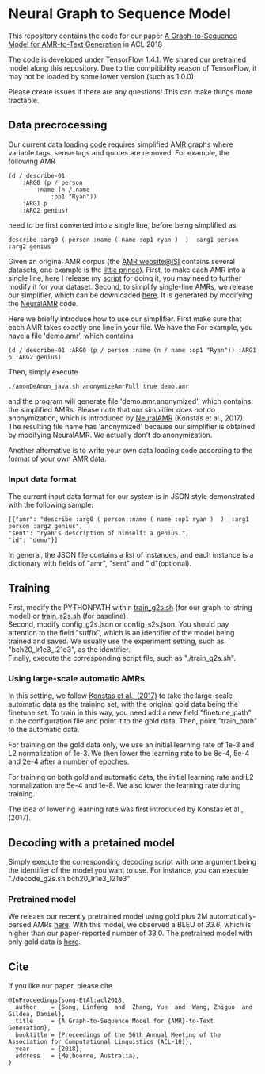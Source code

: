 # Neural Graph to Sequence Model

This repository contains the code for our paper [A Graph-to-Sequence Model for AMR-to-Text Generation](https://arxiv.org/abs/1805.02473) in ACL 2018

The code is developed under TensorFlow 1.4.1. 
We shared our pretrained model along this repository. 
Due to the compitibility reason of TensorFlow, it may not be loaded by some lower version (such as 1.0.0).

Please create issues if there are any questions! This can make things more tractable. 

## Data precrocessing
Our current data loading [code](./src_g2s/G2S_data_stream.py) requires simplified AMR graphs where variable tags, sense tags and quotes are removed. For example, the following AMR
```
(d / describe-01 
    :ARG0 (p / person 
        :name (n / name 
            :op1 "Ryan")) 
    :ARG1 p 
    :ARG2 genius)
```
need to be first converted into a single line, before being simplified as
```
describe :arg0 ( person :name ( name :op1 ryan )  )  :arg1 person :arg2 genius
```
Given an original AMR corpus (the [AMR website@ISI](https://amr.isi.edu/download.html) contains several datasets, one example is the [little prince](https://amr.isi.edu/download/amr-bank-struct-v1.6.txt)). First, to make each AMR into a single line, here I release my [script](./AMR_multiline_to_singleline.py) for doing it, you may need to further modify it for your dataset. Second, to simplify single-line AMRs, we release our simplifier, which can be downloaded [here](https://www.cs.rochester.edu/~lsong10/downloads/amr_simplifier.tgz). It is generated by modifying the [NeuralAMR](https://github.com/sinantie/NeuralAmr) code.

Here we briefly introduce how to use our simplifier. 
First make sure that each AMR takes exactly one line in your file. 
We have the 
For example, you have a file 'demo.amr', which contains
```
(d / describe-01 :ARG0 (p / person :name (n / name :op1 "Ryan")) :ARG1 p :ARG2 genius)
```
Then, simply execute 
```
./anonDeAnon_java.sh anonymizeAmrFull true demo.amr
```
and the program will generate file 'demo.amr.anonymized', which contains the simplified AMRs.
Please note that our simplifier *does not* do anonymization, which is introduced by [NeuralAMR](https://github.com/sinantie/NeuralAmr) (Konstas et al., 2017). The resulting file name has 'anonymized' because our simplifier is obtained by modifying NeuralAMR. We actually don't do anonymization.

Another alternative is to write your own data loading code according to the format of your own AMR data. 

### Input data format
The current input data format for our system is in JSON style demonstrated with the following sample:
```
[{"amr": "describe :arg0 ( person :name ( name :op1 ryan )  )  :arg1 person :arg2 genius",
"sent": "ryan's description of himself: a genius.",
"id": "demo"}]
```
In general, the JSON file contains a list of instances, and each instance is a dictionary with fields of "amr", "sent" and "id"(optional).

## Training

First, modify the PYTHONPATH within [train_g2s.sh](./train_g2s.sh) (for our graph-to-string model) or [train_s2s.sh](./train_s2s.sh) (for baseline). <br>
Second, modify config_g2s.json or config_s2s.json. You should pay attention to the field "suffix", which is an identifier of the model being trained and saved. We usually use the experiment setting, such as "bch20_lr1e3_l21e3", as the identifier. <br>
Finally, execute the corresponding script file, such as "./train_g2s.sh".

### Using large-scale automatic AMRs

In this setting, we follow [Konstas et al., (2017)](https://arxiv.org/abs/1704.08381) to take the large-scale automatic data as the training set, with the original gold data being the finetune set. To train in this way, you need add a new field "finetune_path" in the configuration file and point it to the gold data. Then, point "train_path" to the automatic data. 

For training on the gold data only, we use an initial learning rate of 1e-3 and L2 normalization of 1e-3. We then lower the learning rate to be 8e-4, 5e-4 and 2e-4 after a number of epoches. 

For training on both gold and automatic data, the initial learning rate and L2 normalization are 5e-4 and 1e-8. We also lower the learning rate during training. 

The idea of lowering learning rate was first introduced by Konstas et al., (2017).


## Decoding with a pretained model

Simply execute the corresponding decoding script with one argument being the identifier of the model you want to use.
For instance, you can execute "./decode_g2s.sh bch20_lr1e3_l21e3"

### Pretrained model

We releaes our recently pretrained model using gold plus 2M automatically-parsed AMRs [here](https://www.cs.rochester.edu/~lsong10/downloads/model_silver_2m.tgz). With this model, we observed a BLEU of *33.6*, which is higher than our paper-reported number of 33.0. The pretrained model with only gold data is [here](https://www.cs.rochester.edu/~lsong10/downloads/model_gold.tgz).

## Cite
If you like our paper, please cite
```
@InProceedings{song-EtAl:acl2018,
  author    = {Song, Linfeng  and  Zhang, Yue  and  Wang, Zhiguo  and  Gildea, Daniel},
  title     = {A Graph-to-Sequence Model for {AMR}-to-Text Generation},
  booktitle = {Proceedings of the 56th Annual Meeting of the Association for Computational Linguistics (ACL-18)},
  year      = {2018},
  address   = {Melbourne, Australia},
}
```
